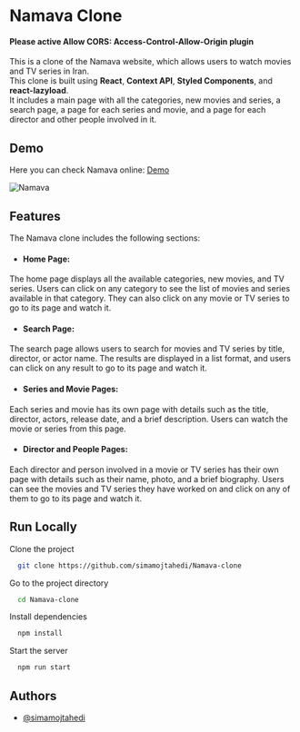 
# Namava Clone

#### Please active **Allow CORS: Access-Control-Allow-Origin** plugin

This is a clone of the Namava website, which allows users to watch movies and TV series in Iran. \
This clone is built using **React**, **Context API**, **Styled Components**, and **react-lazyload**. \
It includes a main page with all the categories, new movies and series, a search page, a page for each series and movie, and a page for each director and other people involved in it.





## Demo

Here you can check Namava online: 
[Demo](https://www.namava.ir/home)

![Namava](https://github.com/simamojtahedi/Namava-clone/assets/64223524/db548182-2759-486a-b6e5-5469a9a0166f)
## Features

The Namava clone includes the following sections:

* #### Home Page:

The home page displays all the available categories, new movies, and TV series. Users can click on any category to see the list of movies and series available in that category. They can also click on any movie or TV series to go to its page and watch it.

* #### Search Page:

The search page allows users to search for movies and TV series by title, director, or actor name. The results are displayed in a list format, and users can click on any result to go to its page and watch it.

* #### Series and Movie Pages:

Each series and movie has its own page with details such as the title, director, actors, release date, and a brief description. Users can watch the movie or series from this page.

* #### Director and People Pages:

Each director and person involved in a movie or TV series has their own page with details such as their name, photo, and a brief biography. Users can see the movies and TV series they have worked on and click on any of them to go to its page and watch it.
## Run Locally

Clone the project

```bash
  git clone https://github.com/simamojtahedi/Namava-clone
```

Go to the project directory

```bash
  cd Namava-clone
```

Install dependencies

```bash
  npm install
```

Start the server

```bash
  npm run start
```


## Authors

- [@simamojtahedi](https://github.com/simamojtahedi)

